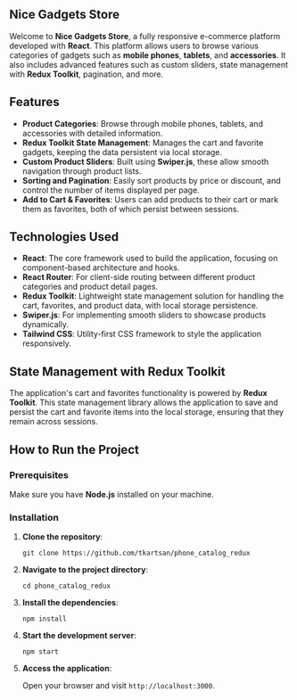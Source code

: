 ## Nice Gadgets Store

Welcome to **Nice Gadgets Store**, a fully responsive e-commerce platform developed with **React**. This platform allows users to browse various categories of gadgets such as **mobile phones**, **tablets**, and **accessories**. It also includes advanced features such as custom sliders, state management with **Redux Toolkit**, pagination, and more.

## Features

- **Product Categories**: Browse through mobile phones, tablets, and accessories with detailed information.
- **Redux Toolkit State Management**: Manages the cart and favorite gadgets, keeping the data persistent via local storage.
- **Custom Product Sliders**: Built using **Swiper.js**, these allow smooth navigation through product lists.
- **Sorting and Pagination**: Easily sort products by price or discount, and control the number of items displayed per page.
- **Add to Cart & Favorites**: Users can add products to their cart or mark them as favorites, both of which persist between sessions.

## Technologies Used

- **React**: The core framework used to build the application, focusing on component-based architecture and hooks.
- **React Router**: For client-side routing between different product categories and product detail pages.
- **Redux Toolkit**: Lightweight state management solution for handling the cart, favorites, and product data, with local storage persistence.
- **Swiper.js**: For implementing smooth sliders to showcase products dynamically.
- **Tailwind CSS**: Utility-first CSS framework to style the application responsively.

## State Management with Redux Toolkit

The application's cart and favorites functionality is powered by **Redux Toolkit**. This state management library allows the application to save and persist the cart and favorite items into the local storage, ensuring that they remain across sessions.

## How to Run the Project

### Prerequisites

Make sure you have **Node.js** installed on your machine.

### Installation

1.  **Clone the repository**:

    `git clone https://github.com/tkartsan/phone_catalog_redux`

2.  **Navigate to the project directory**:

    `cd phone_catalog_redux`

3.  **Install the dependencies**:

    `npm install`

4.  **Start the development server**:

    `npm start`

5.  **Access the application**:

    Open your browser and visit `http://localhost:3000`.

